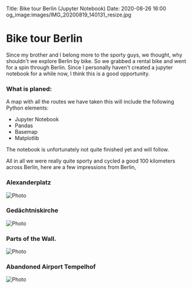 Title: Bike tour Berlin (Jupyter Notebook)
Date: 2020-08-26 16:00
og_image:images/IMG_20200819_140131_resize.jpg

# Bike tour Berlin

Since my brother and I belong more to the sporty guys, we thought, why shouldn't we explore Berlin by bike.
So we grabbed a rental bike and went for a spin through Berlin.
Since I personally haven't created a jupyter notebook for a while now, I think this is a good opportunity.

### What is planed:
A map with all the routes we have taken this will include the following Python elements:

* Jupyter Notebook
* Pandas 
* Basemap
* Matplotlib

The notebook is unfortunately not quite finished yet and will follow.

All in all we were really quite sporty and cycled a good 100 kilometers across Berlin, here are a few impressions from Berlin,

### Alexanderplatz
![Photo]({attach}/images/IMG_20200815_114145_resize.jpg)

### Gedächtniskirche
![Photo]({attach}/images/IMG_20200815_200436_1_resize.jpg)

### Parts of the Wall.
![Photo]({attach}/images/IMG_20200819_205230_resize.jpg)

### Abandoned Airport Tempelhof
![Photo]({attach}/images/IMG_20200817_134433_resize.jpg)


